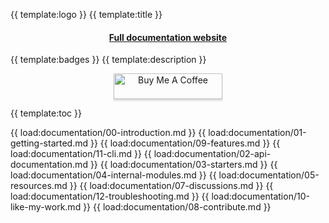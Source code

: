 {{ template:logo }}
{{ template:title }}

<h4 align="center">
    <a href="https://adrien2p.github.io/medusa-extender/#/" alt="Full documentation">Full documentation website</a>
</h4>

{{ template:badges }}
{{ template:description }}

<p align="center">
    <a href="https://www.buymeacoffee.com/adriendeperetti" target="_blank"><img src="https://www.buymeacoffee.com/assets/img/custom_images/orange_img.png" alt="Buy Me A Coffee" style="height: 41px !important;width: 174px !important;box-shadow: 0px 3px 2px 0px rgba(190, 190, 190, 0.5) !important;-webkit-box-shadow: 0px 3px 2px 0px rgba(190, 190, 190, 0.5) !important;" ></a>
</p>

{{ template:toc }}

{{ load:documentation/00-introduction.md }}
{{ load:documentation/01-getting-started.md }}
{{ load:documentation/09-features.md }}
{{ load:documentation/11-cli.md }}
{{ load:documentation/02-api-documentation.md }}
{{ load:documentation/03-starters.md }}
{{ load:documentation/04-internal-modules.md }}
{{ load:documentation/05-resources.md }}
{{ load:documentation/07-discussions.md }}
{{ load:documentation/12-troubleshooting.md }}
{{ load:documentation/10-like-my-work.md }}
{{ load:documentation/08-contribute.md }}

